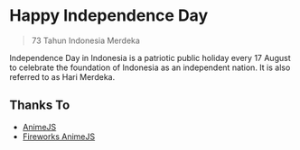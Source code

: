 # Happy Independence Day

> 73 Tahun Indonesia Merdeka

Independence Day in Indonesia is a patriotic public holiday every 17 August to celebrate the foundation of Indonesia as an independent nation. It is also referred to as Hari Merdeka.

## Thanks To

- [AnimeJS](https://github.com/juliangarnier/anime/)
- [Fireworks AnimeJS](https://codepen.io/juliangarnier/pen/gmOwJX)